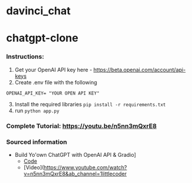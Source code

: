 # davinci_chat

# chatgpt-clone

### Instructions:

1. Get your OpenAI API key here - https://beta.openai.com/account/api-keys
2. Create .env file with the following
```
OPENAI_API_KEY= "YOUR OPEN API KEY"
```
3. Install the required libraries `pip install -r requirements.txt` 
4. run `python app.py` 

### Complete Tutorial: https://youtu.be/n5nn3mQxrE8

### Sourced information
- Build Yo'own ChatGPT with OpenAI API &amp; Gradio]
	- [Code](https://github.com/amrrs/chatgpt-clone/blob/main/README.md)
	- [Video](https://www.youtube.com/watch?v=n5nn3mQxrE8&ab_channel=1littlecoder

